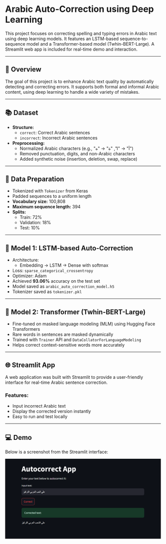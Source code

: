 # Arabic Auto-Correction using Deep Learning

This project focuses on correcting spelling and typing errors in Arabic text using deep learning models. It features an LSTM-based sequence-to-sequence model and a Transformer-based model (Twhin-BERT-Large). A Streamlit web app is included for real-time demo and interaction.

---

## 📌 Overview

The goal of this project is to enhance Arabic text quality by automatically detecting and correcting errors. It supports both formal and informal Arabic content, using deep learning to handle a wide variety of mistakes.

---

## 📚 Dataset

- **Structure:**  
  - `correct`: Correct Arabic sentences  
  - `incorrect`: Incorrect Arabic sentences 
- **Preprocessing:**
  - Normalized Arabic characters (e.g., "أ" → "ا", "ة" → "ه")
  - Removed punctuation, digits, and non-Arabic characters
  - Added synthetic noise (insertion, deletion, swap, replace)

---

## 🧪 Data Preparation

- Tokenized with `Tokenizer` from Keras
- Padded sequences to a uniform length
- **Vocabulary size:** 100,808  
- **Maximum sequence length:** 394  
- **Splits:**
  - Train: 72%  
  - Validation: 18%  
  - Test: 10%

---

## 🧠 Model 1: LSTM-based Auto-Correction

- Architecture:
  - Embedding → LSTM → Dense with softmax
- Loss: `sparse_categorical_crossentropy`
- Optimizer: Adam
- Achieved **93.06%** accuracy on the test set
- Model saved as `arabic_auto_correction_model.h5`
- Tokenizer saved as `tokenizer.pkl`

---

## 🤖 Model 2: Transformer (Twhin-BERT-Large)

- Fine-tuned on masked language modeling (MLM) using Hugging Face Transformers
- Rare words in sentences are masked dynamically
- Trained with `Trainer` API and `DataCollatorForLanguageModeling`
- Helps correct context-sensitive words more accurately

---

## 🌐 Streamlit App

A web application was built with Streamlit to provide a user-friendly interface for real-time Arabic sentence correction.

### Features:
- Input incorrect Arabic text
- Display the corrected version instantly
- Easy to run and test locally

---

## 💻 Demo

Below is a screenshot from the Streamlit interface:

![Streamlit Demo](streamlit_demo.png)

